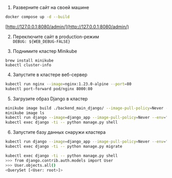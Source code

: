 1. Разверните сайт на своей машине
```sh
docker compose up -d --build
```
[http://127.0.0.1:8080/admin/](http://127.0.0.1:8080/admin/)

2. Переключите сайт в production-режим  
`DEBUG: ${WEB_DEBUG-FALSE}`

3. Поднимите кластер Minikube
```
brew install minikube
kubectl cluster-info
```

4. Запустите в кластере веб-сервер
```sh
kubectl run nginx --image=nginx:1.23.0-alpine --port=80
kubectl port-forward pod/nginx 8000:80
```

5. Загрузите образ Django в кластер
```sh
minikube image build ./backend_main_django/ --image-pull-policy=Never -t django_app
minikube image ls
kubectl run django --image=django_app --image-pull-policy=Never --env="SECRET_KEY=<SECRET_KEY>"
kubectl exec django -ti -- python manage.py shell
```

6. Запустите базу данных снаружи кластера
```sh
kubectl run django --image=django_app --image-pull-policy=Never --env="SECRET_KEY=<SECRET_KEY>" --env="DATABASE_URL=postgres://test_k8s:OwOtBep9Frut@<HOST_ADDRESS>:5432/test_k8s"
kubectl exec django -ti -- python manage.py migrate
```

```sh
kubectl exec django -ti -- python manage.py shell
>>> from django.contrib.auth.models import User
>>> User.objects.all()
<QuerySet [<User: root>]>
```
